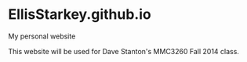EllisStarkey.github.io
======================

My personal website

This website will be used for Dave Stanton's MMC3260 Fall 2014 class.
